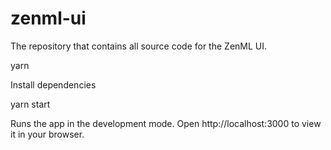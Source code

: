 # zenml-ui
The repository that contains all source code for the ZenML UI.

yarn 

Install dependencies 

yarn start

Runs the app in the development mode.
Open http://localhost:3000 to view it in your browser.
